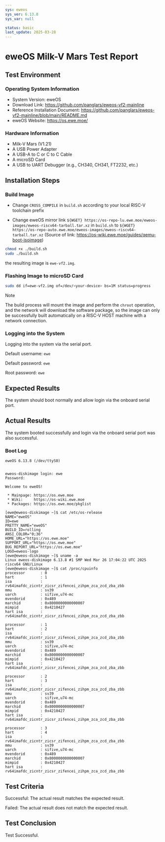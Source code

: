 ```yaml
---
sys: eweos
sys_ver: 6.13.8
sys_var: null

status: basic
last_update: 2025-03-28
---
```


# eweOS Milk-V Mars Test Report

## Test Environment

### Operating System Information

- System Version: eweOS
- Download Link: <https://github.com/panglars/eweos-vf2-mainline>
- Reference Installation Document: <https://github.com/panglars/eweos-vf2-mainline/blob/main/README.md>
- eweOS Website: <https://os.ewe.moe/>

### Hardware Information

- Milk-V Mars (V1.21)
- A USB Power Adapter
- A USB-A to C or C to C Cable
- A microSD Card
- A USB to UART Debugger (e.g., CH340, CH341, FT2232, etc.)

## Installation Steps

### Build Image

- Change `CROSS_COMPILE` in `build.sh` according to your local RISC-V toolchain prefix

- Change eweOS mirror link `${WGET} https://os-repo-lu.ewe.moe/eweos-images/eweos-riscv64-tarball.tar.xz` in `build.sh` to `${WGET} https://os-repo-auto.ewe.moe/eweos-images/eweos-riscv64-tarball.tar.xz` (Source of link: <https://os-wiki.ewe.moe/guides/qemu-boot-isoimage>)

``` bash
chmod +x ./build.sh
sudo ./build.sh
```

the resulting image is `ewe-vf2.img`.

### Flashing Image to microSD Card

```bash
sudo dd if=ewe-vf2.img of=/dev/<your-device> bs=1M status=progress
```

> [!Note]
> The build process will mount the image and perform the `chroot` operation, and the network will download the software package, so the image can only be successfully built automatically on a RISC-V HOST machine with a network connection.

### Logging into the System

Logging into the system via the serial port.

Default username: `ewe`

Default password: `ewe`

Root password: `ewe`

## Expected Results

The system should boot normally and allow login via the onboard serial port.

## Actual Results

The system booted successfully and login via the onboard serial port was also successful.

### Boot Log

```log
eweOS 6.13.8 (/dev/ttyS0)


eweos-diskimage login: ewe
Password:

Welcome to eweOS!

 * Mainpage: https://os.ewe.moe
 * Wiki:     https://os-wiki.ewe.moe
 * Packages: https://os.ewe.moe/pkglist

[ewe@eweos-diskimage ~]$ cat /etc/os-release
NAME="eweOS"
ID=ewe
PRETTY_NAME="eweOS"
BUILD_ID=rolling
ANSI_COLOR="0;36"
HOME_URL="https://os.ewe.moe"
SUPPORT_URL="https://os.ewe.moe"
BUG_REPORT_URL="https://os.ewe.moe"
LOGO=eweos-logo
[ewe@eweos-diskimage ~]$ uname -a
Linux eweos-diskimage 6.13.8 #1 SMP Wed Mar 26 17:04:22 UTC 2025 riscv64 GNU/Linux
[ewe@eweos-diskimage ~]$ cat /proc/cpuinfo
processor       : 0
hart            : 1
isa             : rv64imafdc_zicntr_zicsr_zifencei_zihpm_zca_zcd_zba_zbb
mmu             : sv39
uarch           : sifive,u74-mc
mvendorid       : 0x489
marchid         : 0x8000000000000007
mimpid          : 0x4210427
hart isa        : rv64imafdc_zicntr_zicsr_zifencei_zihpm_zca_zcd_zba_zbb

processor       : 1
hart            : 2
isa             : rv64imafdc_zicntr_zicsr_zifencei_zihpm_zca_zcd_zba_zbb
mmu             : sv39
uarch           : sifive,u74-mc
mvendorid       : 0x489
marchid         : 0x8000000000000007
mimpid          : 0x4210427
hart isa        : rv64imafdc_zicntr_zicsr_zifencei_zihpm_zca_zcd_zba_zbb

processor       : 2
hart            : 3
isa             : rv64imafdc_zicntr_zicsr_zifencei_zihpm_zca_zcd_zba_zbb
mmu             : sv39
uarch           : sifive,u74-mc
mvendorid       : 0x489
marchid         : 0x8000000000000007
mimpid          : 0x4210427
hart isa        : rv64imafdc_zicntr_zicsr_zifencei_zihpm_zca_zcd_zba_zbb

processor       : 3
hart            : 4
isa             : rv64imafdc_zicntr_zicsr_zifencei_zihpm_zca_zcd_zba_zbb
mmu             : sv39
uarch           : sifive,u74-mc
mvendorid       : 0x489
marchid         : 0x8000000000000007
mimpid          : 0x4210427
hart isa        : rv64imafdc_zicntr_zicsr_zifencei_zihpm_zca_zcd_zba_zbb
```

## Test Criteria

Successful: The actual result matches the expected result.

Failed: The actual result does not match the expected result.

## Test Conclusion

Test Successful.
